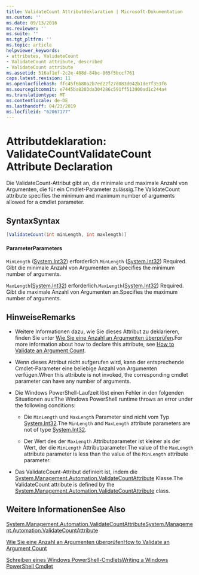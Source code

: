 ```yaml
---
title: ValidateCount Attributdeklaration | Microsoft-Dokumentation
ms.custom: ''
ms.date: 09/13/2016
ms.reviewer: ''
ms.suite: ''
ms.tgt_pltfrm: ''
ms.topic: article
helpviewer_keywords:
- attributes, ValidateCount
- ValidateCount attribute, described
- ValidateCount attribute
ms.assetid: 516af1ef-2c2e-408d-84bc-865f5bccf761
caps.latest.revision: 11
ms.openlocfilehash: ffc45f6b80a2b7ed22f27d083d042b1de7f353f6
ms.sourcegitcommit: e7445ba8203da304286c591ff513900ad1c244a4
ms.translationtype: MT
ms.contentlocale: de-DE
ms.lasthandoff: 04/23/2019
ms.locfileid: "62067177"
---
```

# <a name="validatecount-attribute-declaration"></a><span data-ttu-id="fc661-102">Attributdeklaration: ValidateCount</span><span class="sxs-lookup"><span data-stu-id="fc661-102">ValidateCount Attribute Declaration</span></span>

<span data-ttu-id="fc661-103">Die ValidateCount-Attribut gibt an, die minimale und maximale Anzahl von Argumenten, die für ein Cmdlet-Parameter zulässig.</span><span class="sxs-lookup"><span data-stu-id="fc661-103">The ValidateCount attribute specifies the minimum and maximum number of arguments allowed for a cmdlet parameter.</span></span>

## <a name="syntax"></a><span data-ttu-id="fc661-104">Syntax</span><span class="sxs-lookup"><span data-stu-id="fc661-104">Syntax</span></span>

```csharp
[ValidateCount(int minLength, int maxlength)]
```

#### <a name="parameters"></a><span data-ttu-id="fc661-105">Parameter</span><span class="sxs-lookup"><span data-stu-id="fc661-105">Parameters</span></span>

<span data-ttu-id="fc661-106">`MinLength` ([System.Int32][]) erforderlich.</span><span class="sxs-lookup"><span data-stu-id="fc661-106">`MinLength` ([System.Int32][]) Required.</span></span> <span data-ttu-id="fc661-107">Gibt die minimale Anzahl von Argumenten an.</span><span class="sxs-lookup"><span data-stu-id="fc661-107">Specifies the minimum number of arguments.</span></span>

<span data-ttu-id="fc661-108">`MaxLength`([System.Int32][]) erforderlich.</span><span class="sxs-lookup"><span data-stu-id="fc661-108">`MaxLength`([System.Int32][]) Required.</span></span> <span data-ttu-id="fc661-109">Gibt die maximale Anzahl von Argumenten an.</span><span class="sxs-lookup"><span data-stu-id="fc661-109">Specifies the maximum number of arguments.</span></span>

## <a name="remarks"></a><span data-ttu-id="fc661-110">Hinweise</span><span class="sxs-lookup"><span data-stu-id="fc661-110">Remarks</span></span>

- <span data-ttu-id="fc661-111">Weitere Informationen dazu, wie Sie dieses Attribut zu deklarieren, finden Sie unter [Wie Sie eine Anzahl an Argumenten überprüfen][].</span><span class="sxs-lookup"><span data-stu-id="fc661-111">For more information about how to declare this attribute, see [How to Validate an Argument Count][].</span></span>

- <span data-ttu-id="fc661-112">Wenn dieses Attribut nicht aufgerufen wird, kann der entsprechende Cmdlet-Parameter eine beliebige Anzahl von Argumenten verfügen.</span><span class="sxs-lookup"><span data-stu-id="fc661-112">When this attribute is not invoked, the corresponding cmdlet parameter can have any number of arguments.</span></span>

- <span data-ttu-id="fc661-113">Die Windows PowerShell-Laufzeit löst einen Fehler in den folgenden Situationen aus:</span><span class="sxs-lookup"><span data-stu-id="fc661-113">The Windows PowerShell runtime throws an error under the following conditions:</span></span>

    - <span data-ttu-id="fc661-114">Die `MinLength` und `MaxLength` Parameter sind nicht vom Typ [System.Int32][].</span><span class="sxs-lookup"><span data-stu-id="fc661-114">The `MinLength` and `MaxLength` attribute parameters are not of type [System.Int32][].</span></span>

    - <span data-ttu-id="fc661-115">Der Wert des der `MaxLength` Attributparameter ist kleiner als der Wert, der die `MinLength` Attributparameter.</span><span class="sxs-lookup"><span data-stu-id="fc661-115">The value of the `MaxLength` attribute parameter is less than the value of the `MinLength` attribute parameter.</span></span>

- <span data-ttu-id="fc661-116">Das ValidateCount-Attribut definiert ist, indem die [System.Management.Automation.ValidateCountAttribute][] Klasse.</span><span class="sxs-lookup"><span data-stu-id="fc661-116">The ValidateCount attribute is defined by the [System.Management.Automation.ValidateCountAttribute][] class.</span></span>

## <a name="see-also"></a><span data-ttu-id="fc661-117">Weitere Informationen</span><span class="sxs-lookup"><span data-stu-id="fc661-117">See Also</span></span>

<span data-ttu-id="fc661-118">[System.Management.Automation.ValidateCountAttribute][]</span><span class="sxs-lookup"><span data-stu-id="fc661-118">[System.Management.Automation.ValidateCountAttribute][]</span></span>

<span data-ttu-id="fc661-119">[Wie Sie eine Anzahl an Argumenten überprüfen][]</span><span class="sxs-lookup"><span data-stu-id="fc661-119">[How to Validate an Argument Count][]</span></span>

<span data-ttu-id="fc661-120">[Schreiben eines Windows PowerShell-Cmdlets][]</span><span class="sxs-lookup"><span data-stu-id="fc661-120">[Writing a Windows PowerShell Cmdlet][]</span></span>

[Wie Sie eine Anzahl an Argumenten überprüfen]: how-to-validate-an-argument-count.md
[How to Validate an Argument Count]: how-to-validate-an-argument-count.md
[Schreiben eines Windows PowerShell-Cmdlets]: writing-a-windows-powershell-cmdlet.md
[Writing a Windows PowerShell Cmdlet]: writing-a-windows-powershell-cmdlet.md

[System.Int32]: /dotnet/api/System.Int32
[System.Management.Automation.ValidateCountAttribute]: /dotnet/api/System.Management.Automation.ValidateCountAttribute

